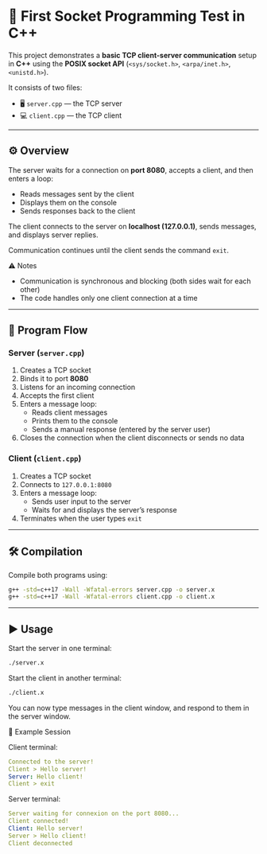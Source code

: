 # 🔌 First Socket Programming Test in C++

This project demonstrates a **basic TCP client-server communication** setup in **C++** using the **POSIX socket API** (`<sys/socket.h>`, `<arpa/inet.h>`, `<unistd.h>`).

It consists of two files:
- 🖥️ `server.cpp` — the TCP server  
- 💻 `client.cpp` — the TCP client  

---

## ⚙️ Overview

The server waits for a connection on **port 8080**, accepts a client, and then enters a loop:
- Reads messages sent by the client
- Displays them on the console
- Sends responses back to the client

The client connects to the server on **localhost (127.0.0.1)**, sends messages, and displays server replies.

Communication continues until the client sends the command `exit`.

⚠️ Notes
- Communication is synchronous and blocking (both sides wait for each other)
- The code handles only one client connection at a time

---

## 🧩 Program Flow

### Server (`server.cpp`)

1. Creates a TCP socket  
2. Binds it to port **8080**  
3. Listens for an incoming connection  
4. Accepts the first client  
5. Enters a message loop:
   - Reads client messages  
   - Prints them to the console  
   - Sends a manual response (entered by the server user)
6. Closes the connection when the client disconnects or sends no data

### Client (`client.cpp`)

1. Creates a TCP socket  
2. Connects to `127.0.0.1:8080`  
3. Enters a message loop:
   - Sends user input to the server  
   - Waits for and displays the server’s response  
4. Terminates when the user types `exit`

---

## 🛠️ Compilation

Compile both programs using:
```bash
g++ -std=c++17 -Wall -Wfatal-errors server.cpp -o server.x
g++ -std=c++17 -Wall -Wfatal-errors client.cpp -o client.x
```

---

## ▶️ Usage

Start the server in one terminal:
```bash
./server.x
```
Start the client in another terminal:
```bash
./client.x
```
You can now type messages in the client window, and respond to them in the server window.

💬 Example Session

Client terminal:
```yaml
Connected to the server!
Client > Hello server!
Server: Hello client!
Client > exit
```
Server terminal:
```yaml
Server waiting for connexion on the port 8080...
Client connected!
Client: Hello server!
Server > Hello client!
Client deconnected
```
